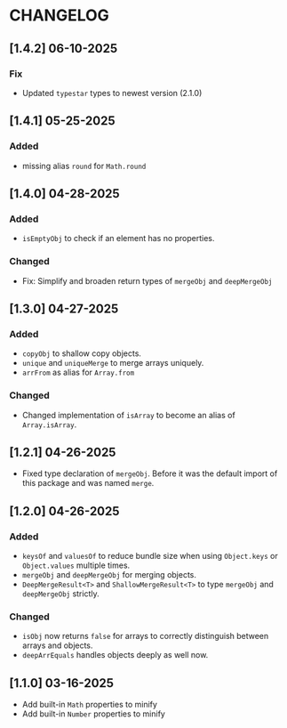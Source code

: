 # CHANGELOG

## [1.4.2] 06-10-2025

### Fix

- Updated `typestar` types to newest version (2.1.0)

## [1.4.1] 05-25-2025

### Added

- missing alias `round` for `Math.round`

## [1.4.0] 04-28-2025

### Added

- `isEmptyObj` to check if an element has no properties.

### Changed

- Fix: Simplify and broaden return types of `mergeObj` and `deepMergeObj`

## [1.3.0] 04-27-2025

### Added

- `copyObj` to shallow copy objects.
- `unique` and `uniqueMerge` to merge arrays uniquely.
- `arrFrom` as alias for `Array.from`

### Changed

- Changed implementation of `isArray` to become an alias of `Array.isArray`.

## [1.2.1] 04-26-2025

- Fixed type declaration of `mergeObj`. Before it was the default import of this package and was named `merge`.

## [1.2.0] 04-26-2025

### Added

- `keysOf` and `valuesOf` to reduce bundle size when using `Object.keys` or `Object.values` multiple times.
- `mergeObj` and `deepMergeObj` for merging objects.
- `DeepMergeResult<T>` and `ShallowMergeResult<T>` to type `mergeObj` and `deepMergeObj` strictly.

### Changed

- `isObj` now returns `false` for arrays to correctly distinguish between arrays and objects.
- `deepArrEquals` handles objects deeply as well now.

## [1.1.0] 03-16-2025

- Add built-in `Math` properties to minify
- Add built-in `Number` properties to minify

